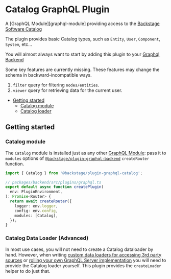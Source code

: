 # Catalog GraphQL Plugin

A [GraphQL Module][graphql-module] providing access to the
[Backstage Software Catalog][catalog]

The plugin provides basic Catalog types, such as `Entity`, `User`,
`Component`, `System`, etc...

You will almost always want to start by adding this plugin to your
[Graphql Backend][graphql-backend]

Some key features are currently missing. These features may change the schema in backward-incompatible ways.

1. `filter` query for filtering `nodes/entities`.
1. `viewer` query for retrieving data for the current user.

- [Getting started](#getting-started)
  - [Catalog module](#catalog-module)
  - [Catalog loader](#catalog-loader)

## Getting started

### Catalog module

The `Catalog` module is installed just as any other [GraphQL
Module][graphql-modules]: pass it to `modules` options of
[`@backstage/plugin-graphql-backend`](../graphql-backend/README.md)
`createRouter` function.

```ts
import { Catalog } from '@backstage/plugin-graphql-catalog';

// packages/backend/src/plugins/graphql.ts
export default async function createPlugin(
  env: PluginEnvironment,
): Promise<Router> {
  return await createRouter({
    logger: env.logger,
    config: env.config,
    modules: [Catalog],
  });
}
```

### Catalog Data Loader (Advanced)

In most use cases, you will not need to create a Catalog dataloader by
hand. However, when writing [custom data loaders for accessing 3rd
party sources][custom-loader] or [rolling your own GraphQL Server
implementation][roll-your-own] you will need to provide the Catalog
loader yourself. This plugin provides the `createLoader` helper to do
just that.

[graphql-backend]: ../graphql-backend/README.md
[graphql-modules]: https://the-guild.dev/graphql/modules
[custom-loader]: ../graphql-backend/README.md#custom-loader
[roll-your-own]: ../graphql-common/README.md#getting-started
[catalog]: https://backstage.io/docs/features/software-catalog/software-catalog-overview
